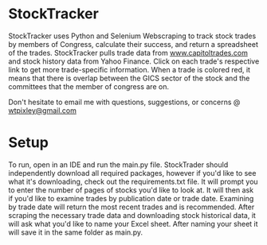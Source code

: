 # StockTracker
StockTracker uses Python and Selenium Webscraping to track stock trades by members of Congress, calculate their success, and return a spreadsheet of the trades. StockTracker pulls trade data from www.capitoltrades.com and stock history data from Yahoo Finance. Click on each trade's respective link to get more trade-specific information. When a trade is colored red, it means that there is overlap between the GICS sector of the stock and the committees that the member of congress are on.

Don't hesitate to email me with questions, suggestions, or concerns @ wtpixley@gmail.com

# Setup

To run, open in an IDE and run the main.py file. StockTrader should independently download all required packages, however if you'd like to see what it's downloading, check out the requirements.txt file. It will prompt you to enter the number of pages of stocks you'd like to look at. It will then ask if you'd like to examine trades by publication date or trade date. Examining by trade date will return the most recent trades and is recommended. After scraping the necessary trade data and downloading stock historical data, it will ask what you'd like to name your Excel sheet. After naming your sheet it will save it in the same folder as main.py.
